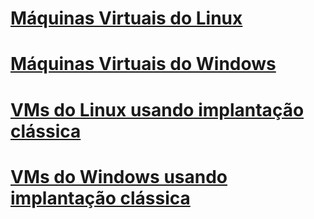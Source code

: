 # [Máquinas Virtuais do Linux](virtual-machines-linux-azure-overview.md?toc=%2fazure%2fvirtual-machines%2flinux%2ftoc.json)
# [Máquinas Virtuais do Windows](virtual-machines-Windows-about.md?toc=%2fazure%2fvirtual-machines%2fwindows%2ftoc.json)
# [VMs do Linux usando implantação clássica](virtual-machines-linux-azure-overview.md?toc=%2fazure%2fvirtual-machines%2flinux%2fclassic%2ftoc.json)
# [VMs do Windows usando implantação clássica](virtual-machines-windows-about.md?toc=%2fazure%2fvirtual-machines%2fwindows%2fclassic%2ftoc.json)



<!--HONumber=Nov16_HO4-->


